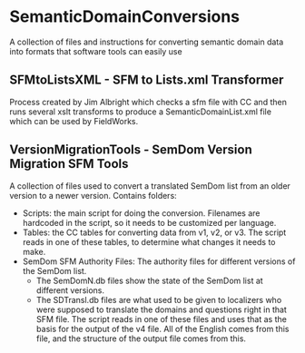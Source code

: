 # SemanticDomainConversions

A collection of files and instructions for converting semantic domain data into formats that software tools can easily use

## SFMtoListsXML - SFM to Lists.xml Transformer

Process created by Jim Albright which checks a sfm file with CC and then runs several xslt transforms
to produce a SemanticDomainList.xml file which can be used by FieldWorks.

## VersionMigrationTools - SemDom Version Migration SFM Tools

A collection of files used to convert a translated SemDom list from an older version to a newer version.
Contains folders:
 - Scripts: the main script for doing the conversion.  Filenames are hardcoded in the script, so it needs to be customized per language.
 - Tables: the CC tables for converting data from v1, v2, or v3.  The script reads in one of these tables, to determine what changes it needs to make.
 - SemDom SFM Authority Files: The authority files for different versions of the SemDom list.  
   - The SemDomN.db files show the state of the SemDom list at different versions.
   - The SDTransl.db files are what used to be given to localizers who were supposed to translate the domains and questions right in that SFM file. The script reads in one of these files and uses that as the basis for the output of the v4 file.  All of the English comes from this file, and the structure of the output file comes from this.

